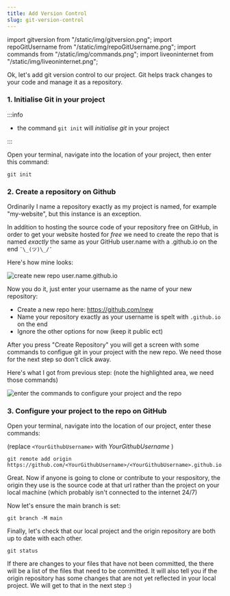 ```yaml
---
title: Add Version Control
slug: git-version-control
---
```


import gitversion from "/static/img/gitversion.png";
import repoGitUsername from "/static/img/repoGitUsername.png";
import commands from "/static/img/commands.png";
import liveoninternet from "/static/img/liveoninternet.png";

Ok, let's add git version control to our project. Git helps track changes to your code and manage it as a repository.

### 1. Initialise Git in your project

:::info

- the command `git init` will _initialise git_ in your project

:::

Open your terminal, navigate into the location of your project, then enter this command:

```
git init
```

### 2. Create a repository on Github

Ordinarily I name a repository exactly as my project is named, for example "my-website", but this instance is an exception.

In addition to hosting the source code of your repository free on GitHub, in order to get your website hosted for _free_ we need to create the repo that is named _exactly_ the same as your GitHub user.name with a .github.io on the end `¯\_(ツ)\_/¯`

Here's how mine looks:

<img src={repoGitUsername} alt="create new repo user.name.github.io" />

Now you do it, just enter your username as the name of your new repository:

- Create a new repo here: https://github.com/new
- Name your repository exactly as your username is spelt with `.github.io` on the end
- Ignore the other options for now (keep it public ect)

After you press "Create Repository" you will get a screen with some commands to configue git in your project with the new repo. We need those for the next step so don't click away.

Here's what I got from previous step: (note the highlighted area, we need those commands)

<img src={commands} alt="enter the commands to configure your project and the repo" />

### 3. Configure your project to the repo on GitHub

Open your terminal, navigate into the location of our project, enter these commands:

(replace `<YourGithubUsername>` with _YourGithubUsername_ )

```
git remote add origin https://github.com/<YourGithubUsername>/<YourGithubUsername>.github.io.git
```

Great. Now if anyone is going to clone or contribute to your respository, the origin they use is the source code at that url rather than the project on your local machine (which probably isn't connected to the internet 24/7)

Now let's ensure the main branch is set:

```
git branch -M main
```

Finally, let's check that our local project and the origin repository are both up to date with each other.

```
git status
```

If there are changes to your files that have not been committed, the there will be a list of the files that need to be committed. It will also tell you if the origin repository has some changes that are not yet reflected in your local project. We will get to that in the next step :)
